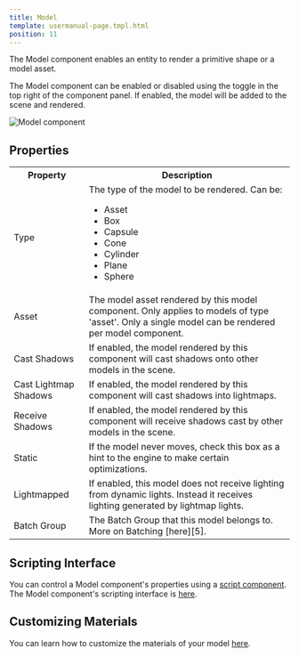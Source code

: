 ```yaml
---
title: Model
template: usermanual-page.tmpl.html
position: 11
---
```


The Model component enables an entity to render a primitive shape or a model asset.

The Model component can be enabled or disabled using the toggle in the top right of the component panel. If enabled, the model will be added to the scene and rendered.

![Model component][1]

## Properties

<table class="table table-striped">
    <col class="property-name"></col>
    <col class="property-description"></col>
    <tr><th>Property</th><th>Description</th></tr>
    <tr>
        <td>Type</td>
        <td>The type of the model to be rendered. Can be:
            <ul>
                <li>Asset</li>
                <li>Box</li>
                <li>Capsule</li>
                <li>Cone</li>
                <li>Cylinder</li>
                <li>Plane</li>
                <li>Sphere</li>
            </ul>
        </td>
    </tr>
    <tr><td>Asset</td><td>The model asset rendered by this model component. Only applies to models of type 'asset'. Only a single model can be rendered per model component.</td></tr>
    <tr><td>Cast Shadows</td><td>If enabled, the model rendered by this component will cast shadows onto other models in the scene.</td></tr>
    <tr><td>Cast Lightmap Shadows</td><td>If enabled, the model rendered by this component will cast shadows into lightmaps.</td></tr>
    <tr><td>Receive Shadows</td><td>If enabled, the model rendered by this component will receive shadows cast by other models in the scene.</td></tr>
    <tr><td>Static</td><td>If the model never moves, check this box as a hint to the engine to make certain optimizations.</td></tr>
    <tr><td>Lightmapped</td><td>If enabled, this model does not receive lighting from dynamic lights. Instead it receives lighting generated by lightmap lights.</td></tr>
    <tr><td>Batch Group</td><td>The Batch Group that this model belongs to. More on Batching [here][5].</td></tr>
</table>

## Scripting Interface

You can control a Model component's properties using a [script component][2]. The Model component's scripting interface is [here][3].

## Customizing Materials

You can learn how to customize the materials of your model [here][4].

[1]: /images/user-manual/scenes/components/component-model.png
[2]: /user-manual/packs/components/script
[3]: /api/pc.ModelComponent.html
[4]: /user-manual/assets/materials/#assigning-materials
[5]: /user-manual/optimization/batching

